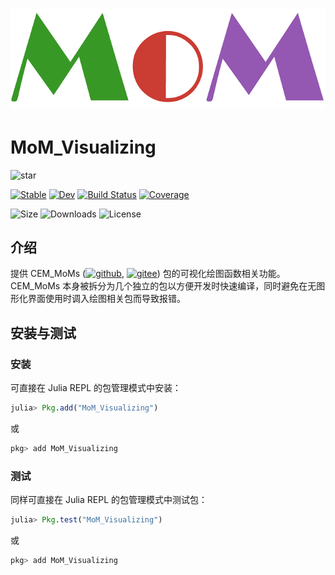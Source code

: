 # ![logo](./docs/src/assets/logo.png)

# MoM_Visualizing

![star](https://img.shields.io/github/stars/deltaeecs/MoM_Visualizing.jl?style=social)

[![Stable](https://img.shields.io/badge/docs-stable-blue.svg)](https://deltaeecs.github.io/MoM_Visualizing.jl/)
[![Dev](https://img.shields.io/badge/docs-dev-blue.svg)](https://deltaeecs.github.io/MoM_Visualizing.jl/dev/)
[![Build Status](https://github.com/deltaeecs/MoM_Visualizing.jl/actions/workflows/CI.yml/badge.svg?branch=master)](https://github.com/deltaeecs/MoM_Visualizing.jl/actions/workflows/CI.yml?query=branch%3Amaster)
[![Coverage](https://codecov.io/gh/deltaeecs/MoM_Visualizing.jl/branch/master/graph/badge.svg)](https://codecov.io/gh/deltaeecs/MoM_Visualizing.jl)

![Size](https://img.shields.io/github/repo-size/deltaeecs/MoM_Visualizing.jl
)
![Downloads](https://img.shields.io/github/downloads/deltaeecs/MoM_Visualizing.jl/total)
![License](https://img.shields.io/github/license/deltaeecs/MoM_Visualizing.jl)

## 介绍

提供 CEM\_MoMs ([![github](https://img.shields.io/badge/github-blue.svg)](https://github.com/deltaeecs/CEM_MoMs.jl), [![gitee](https://img.shields.io/badge/gitee-red.svg)](https://gitee.com/deltaeecs/CEM_MoMs.jl)) 包的可视化绘图函数相关功能。 CEM_MoMs 本身被拆分为几个独立的包以方便开发时快速编译，同时避免在无图形化界面使用时调入绘图相关包而导致报错。

## 安装与测试

### 安装

可直接在 Julia REPL 的包管理模式中安装：

```julia
julia> Pkg.add("MoM_Visualizing")
```

或

```julia
pkg> add MoM_Visualizing
```

### 测试

同样可直接在 Julia REPL 的包管理模式中测试包：

```julia
julia> Pkg.test("MoM_Visualizing")
```

或

```julia
pkg> add MoM_Visualizing
```
